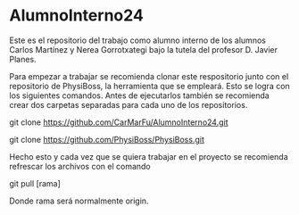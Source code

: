 # AlumnoInterno24
Este es el repositorio del trabajo como alumno interno de los alumnos Carlos Martínez y Nerea Gorrotxategi bajo la tutela del profesor D. Javier Planes.

Para empezar a trabajar se recomienda clonar este respositorio junto con el repositorio de PhysiBoss, la herramienta que se empleará. Esto se logra con los siguientes comandos. Antes de ejecutarlos también se recomienda crear dos carpetas separadas para cada uno de los repositorios.

git clone https://github.com/CarMarFu/AlumnoInterno24.git

git clone https://github.com/PhysiBoss/PhysiBoss.git

Hecho esto y cada vez que se quiera trabajar en el proyecto se recomienda refrescar los archivos con el comando

git pull [rama]

Donde rama será normalmente origin.